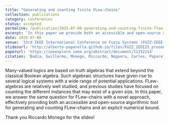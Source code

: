 ```yaml
---
title: "Generating and counting finite FLew-chains"
collection: publications
category: conferences
status: accepted
permalink: /publication/2025-07-08-generating-and-counting-finite-flew-chains
excerpt: 'In this paper we provide both an accessible and open-source algorithmic tool for generating and counting FLew-chains and an explicit numerical bound.'
date: 2025-07-08
venue: '33rd IEEE International Conference on Fuzzy Systems (FUZZ-IEEE 2025), Montpellier, France, 06-09 July 2025'
slidesurl: 'http://alberto-paparella.github.io/files/FUZZ_IEEE25_presentation.pdf'
paperurl: 'https://ieeexplore.ieee.org/abstract/document/11152214'
citation: 'Badia, Guillermo, Monego, Riccardo, Noguera, Carles, Paparella, Alberto, and Sciavicco, Guido. (2025). &quot;Generating and counting finite FLew-chains.&quot; <i>33rd IEEE International Conference on Fuzzy Systems (FUZZ-IEEE 2025), Montpellier, France, 06-09 July 2025</i>. 1(1).'
---
```


Many-valued logics are based on truth algebras that extend beyond the classical Boolean algebra. Such algebraic structures have given rise to several logical systems with a wide range of potential applications. FLew-algebras are relatively well studied, and previous studies have focused on counting the different instances that may exist of a given size. In this paper, we answer the same question for FLew-chains with a novel approach, effectively providing both an accessible and open-source algorithmic tool for generating and counting FLew-chains and an explicit numerical bound.

Thank you Riccardo Monego for the slides!
